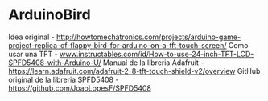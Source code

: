 # ArduinoBird

Idea original - http://howtomechatronics.com/projects/arduino-game-project-replica-of-flappy-bird-for-arduino-on-a-tft-touch-screen/
Como usar una TFT - www.instructables.com/id/How-to-use-24-inch-TFT-LCD-SPFD5408-with-Arduino-U/
Manual de la libreria Adafruit - https://learn.adafruit.com/adafruit-2-8-tft-touch-shield-v2/overview
GitHub original de la libreria SPFD5408 - https://github.com/JoaoLopesF/SPFD5408
